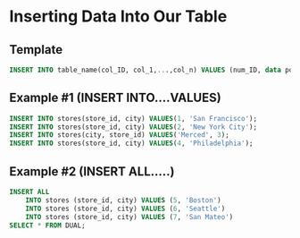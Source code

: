 # Inserting Data Into Our Table

## Template
```sql
INSERT INTO table_name(col_ID, col_1,...,col_n) VALUES (num_ID, data point,..., col_n);
```

## Example #1  (INSERT INTO....VALUES)
```sql
INSERT INTO stores(store_id, city) VALUES(1, 'San Francisco');
INSERT INTO stores(store_id, city) VALUES(2, 'New York City');
INSERT INTO stores(city, store_id) VALUES('Merced', 3);
INSERT INTO stores(store_id, city) VALUES(4, 'Philadelphia');
```

## Example #2 (INSERT ALL.....)
```sql
INSERT ALL
    INTO stores (store_id, city) VALUES (5, 'Boston')
    INTO stores (store_id, city) VALUES (6, 'Seattle')
    INTO stores (store_id, city) VALUES (7, 'San Mateo')
SELECT * FROM DUAL;
```